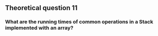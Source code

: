 ## Theoretical question 11

### What are the running times of common operations in a Stack implemented with an array?
